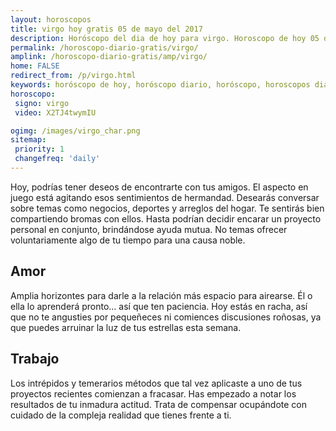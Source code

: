 ```yaml
---
layout: horoscopos
title: virgo hoy gratis 05 de mayo del 2017 
description: Horóscopo del dia de hoy para virgo. Horoscopo de hoy 05 de mayo del 2017. Las predicciones de amor, trabajo, vida personal gratis.
permalink: /horoscopo-diario-gratis/virgo/
amplink: /horoscopo-diario-gratis/amp/virgo/
home: FALSE
redirect_from: /p/virgo.html
keywords: horóscopo de hoy, horóscopo diario, horóscopo, horoscopos diarios gratis del dia de hoy, horóscopo diario gratis,horóscopo 2017, horóscopo esperanza gracia, horoscopo virgo hoy, horoscop, horóscopos gratis, horoscopo virgo, horoscopo virgo 2017, Tarot, Astrologia, Zodíaco, virgo, horoscopo gratis
horoscopo:
 signo: virgo
 video: X2TJ4twymIU

ogimg: /images/virgo_char.png
sitemap:
 priority: 1
 changefreq: 'daily'
---
```



Hoy, podrías tener deseos de encontrarte con tus amigos. El aspecto en juego está agitando esos sentimientos de hermandad. Desearás conversar sobre temas como negocios, deportes y arreglos del hogar. Te sentirás bien compartiendo bromas con ellos. Hasta podrían decidir encarar un proyecto personal en conjunto, brindándose ayuda mutua. No temas ofrecer voluntariamente algo de tu tiempo para una causa noble.

## Amor

Amplia horizontes para darle a la relación más espacio para airearse. Él o ella lo aprenderá pronto... así que ten paciencia. Hoy estás en racha, así que no te angusties por pequeñeces ni comiences discusiones roñosas, ya que puedes arruinar la luz de tus estrellas esta semana.

## Trabajo

Los intrépidos y temerarios métodos que tal vez aplicaste a uno de tus proyectos recientes comienzan a fracasar. Has empezado a notar los resultados de tu inmadura actitud. Trata de compensar ocupándote con cuidado de la compleja realidad que tienes frente a ti.